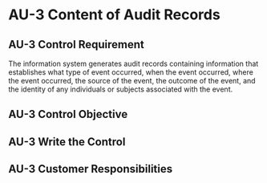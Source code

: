 # AU-3 Content of Audit Records
## AU-3 Control Requirement
The information system generates audit records containing information that establishes what type of event occurred, when the event occurred, where the event occurred, the source of the event, the outcome of the event, and the identity of any individuals or subjects associated with the event. 
## AU-3 Control Objective
## AU-3 Write the Control
## AU-3 Customer Responsibilities
